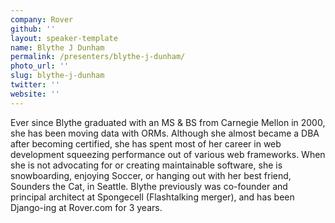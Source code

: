 ```yaml
---
company: Rover
github: ''
layout: speaker-template
name: Blythe J Dunham
permalink: /presenters/blythe-j-dunham/
photo_url: ''
slug: blythe-j-dunham
twitter: ''
website: ''
---
```


Ever since Blythe graduated with an MS & BS from Carnegie Mellon in 2000, she has been moving data with ORMs. Although she almost became a DBA after becoming certified, she has spent most of her career in web development squeezing performance out of various web frameworks. When she is not advocating for or creating maintainable software, she is snowboarding, enjoying Soccer, or hanging out with her best friend, Sounders the Cat, in Seattle. Blythe previously was co-founder and principal architect at Spongecell (Flashtalking merger), and has been Django-ing at Rover.com for 3 years.
